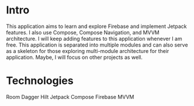 # Intro

This application aims to learn and explore Firebase and implement Jetpack features. I also use Compose, Compose Navigation, and MVVM architecture. I will keep adding features to this application whenever I am free. This application is separated into multiple modules and can also serve as a skeleton for those exploring multi-module architecture for their application. Maybe, I will focus on other projects as well.


# Technologies 

Room
Dagger Hilt
Jetpack Compose
Firebase
MVVM
